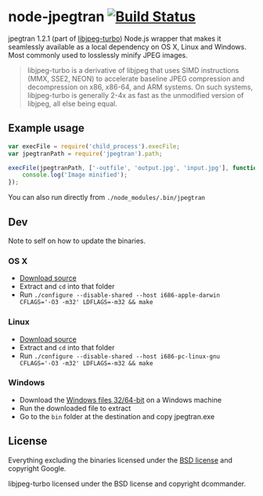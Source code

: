 # node-jpegtran [![Build Status](https://secure.travis-ci.org/yeoman/node-jpegtran.png?branch=master)](http://travis-ci.org/yeoman/node-jpegtran)

jpegtran 1.2.1 (part of [libjpeg-turbo](http://libjpeg-turbo.virtualgl.org/)) Node.js wrapper that makes it seamlessly available as a local dependency on OS X, Linux and Windows. Most commonly used to losslessly minify JPEG images.

> libjpeg-turbo is a derivative of libjpeg that uses SIMD instructions (MMX, SSE2, NEON) to accelerate baseline JPEG compression and decompression on x86, x86-64, and ARM systems. On such systems, libjpeg-turbo is generally 2-4x as fast as the unmodified version of libjpeg, all else being equal.


## Example usage

```js
var execFile = require('child_process').execFile;
var jpegtranPath = require('jpegtran').path;

execFile(jpegtranPath, ['-outfile', 'output.jpg', 'input.jpg'], function(err, stdout, stderr) {
	console.log('Image minified');
});
```

You can also run directly from `./node_modules/.bin/jpegtran`


## Dev

Note to self on how to update the binaries.

### OS X

- [Download source](http://sourceforge.net/projects/libjpeg-turbo/files/)
- Extract and `cd` into that folder
- Run `./configure --disable-shared --host i686-apple-darwin CFLAGS='-O3 -m32' LDFLAGS=-m32 && make`

### Linux

- [Download source](http://sourceforge.net/projects/libjpeg-turbo/files/)
- Extract and `cd` into that folder
- Run `./configure --disable-shared --host i686-pc-linux-gnu CFLAGS='-O3 -m32' LDFLAGS=-m32 && make`

### Windows

- Download the [Windows files 32/64-bit](http://sourceforge.net/projects/libjpeg-turbo/files/) on a Windows machine
- Run the downloaded file to extract
- Go to the `bin` folder at the destination and copy jpegtran.exe


## License

Everything excluding the binaries licensed under the [BSD license](http://opensource.org/licenses/bsd-license.php) and copyright Google.

libjpeg-turbo licensed under the BSD license and copyright dcommander.
